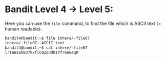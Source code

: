 # Bandit Level 4 -> Level 5:

Here you can use the `file` command, to find the file which is ASCII text (= human readable).

```sh
bandit4@bandit:~$ file inhere/-file07
inhere/-file07: ASCII text
bandit4@bandit:~$ cat inhere/-file07
lrIWWI6bB37kxfiCQZqUdOIYfr6eEeqR
```
